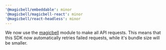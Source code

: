 ```yaml
---
'@magicbell/embeddable': minor
'@magicbell/magicbell-react': minor
'@magicbell/react-headless': minor
---
```


We now use the [magicbell](https://npmjs.com/magicbell) module to make all API requests. This means that this SDK now automatically retries failed requests, while it's bundle size will be smaller.
